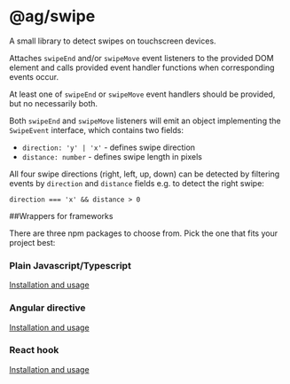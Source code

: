 # @ag/swipe
A small library to detect swipes on touchscreen devices.

Attaches ``swipeEnd`` and/or ``swipeMove`` event listeners to the provided DOM element and calls provided event 
handler functions when corresponding events occur.

At least one of ``swipeEnd`` or ``swipeMove`` event handlers should be provided, but no necessarily both. 

Both ``swipeEnd`` and ``swipeMove`` listeners will emit an object implementing the ``SwipeEvent`` interface, which 
contains two fields:

- ``direction: 'y' | 'x'``  - defines swipe direction
- ``distance: number`` - defines swipe length in pixels


All four swipe directions (right, left, up, down) can be detected by filtering events by ``direction`` and 
``distance`` fields e.g. to detect the right swipe:

``direction === 'x' && distance > 0``



##Wrappers for frameworks

There are three npm packages to choose from. Pick the one that fits your project best:

### Plain Javascript/Typescript

[Installation and usage](libs/swipe-core/README.md)

### Angular directive

[Installation and usage](libs/swipe-angular/README.md)

### React hook

[Installation and usage](libs/swipe-react/README.md)

